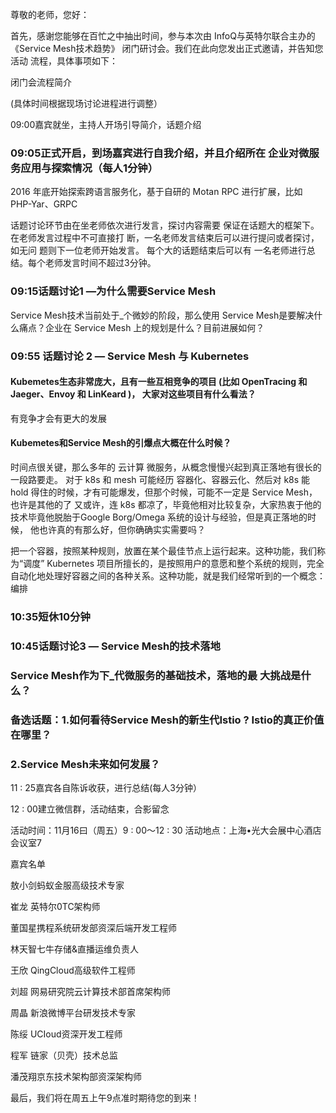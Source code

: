 尊敬的老师，您好：

首先，感谢您能够在百忙之中抽出时间，参与本次由 InfoQ与英特尔联合主办的《Service Mesh技术趋势》 闭门研讨会。我们在此向您发出正式邀请，并告知您活动 流程，具体事项如下：

闭门会流程简介

(具体时间根据现场讨论进程进行调整）

09:00嘉宾就坐，主持人开场引导简介，话题介绍

### 09:05正式开启，到场嘉宾进行自我介绍，并且介绍所在 企业对微服务应用与探索情况（每人1分钟）
2016 年底开始探索跨语言服务化，基于自研的 Motan RPC 进行扩展，比如 PHP-Yar、GRPC

话题讨论环节由在坐老师依次进行发言，探讨内容需要 保证在话题大的框架下。
在老师发言过程中不可直接打 断，一名老师发言结束后可以进行提问或者探讨，如无问 题则下一位老师开始发言。
每个大的话题结束后可以有 一名老师进行总结。每个老师发言时间不超过3分钟。

### 09:15话题讨论1 —为什么需要Service Mesh

Service Mesh技术当前处于_个微妙的阶段，那么使用 Service Mesh是要解决什么痛点？企业在 Service Mesh 上的规划是什么？目前进展如何？

### 09:55 话题讨论 2 — Service Mesh 与 Kubernetes

#### Kubemetes生态非常庞大，且有一些互相竞争的项目 (比如 OpenTracing 和 Jaeger、Envoy 和 LinKeard )， 大家对这些项目有什么看法？ 
有竞争才会有更大的发展

#### Kubemetes和Service Mesh的引爆点大概在什么时候？
时间点很关键，那么多年的 云计算 微服务，从概念慢慢兴起到真正落地有很长的一段路要走。
对于 k8s 和 mesh 可能经历 容器化、容器云化、然后对 k8s 能 hold 得住的时候，才有可能爆发，但那个时候，可能不一定是 Service Mesh，也许是其他的了
又或许，连 k8s 都凉了，毕竟他相对比较复杂，大家热衷于他的技术毕竟他脱胎于Google Borg/Omega 系统的设计与经验，但是真正落地的时候，
他也许真的有那么好，但你确确实实需要吗？

把一个容器，按照某种规则，放置在某个最佳节点上运行起来。这种功能，我们称为“调度”
 Kubernetes 项目所擅长的，是按照用户的意愿和整个系统的规则，完全自动化地处理好容器之间的各种关系。这种功能，就是我们经常听到的一个概念：编排

### 10:35短休10分钟

### 10:45话题讨论3 — Service Mesh的技术落地

### Service Mesh作为下_代微服务的基础技术，落地的最 大挑战是什么？

### 备选话题：1.如何看待Service Mesh的新生代Istio ? Istio的真正价值在哪里？

### 2.Service Mesh未来如何发展？

11	: 25嘉宾各自陈诉收获，进行总结(每人3分钟）

12	: 00建立微信群，活动结束，合影留念

活动时间：11月16曰（周五）9 : 00〜12 : 30 活动地点：上海•光大会展中心酒店会议室7

嘉宾名单

敖小剑蚂蚁金服高级技术专家

崔龙 英特尔0TC架构师

董国星携程系统研发部资深后端开发工程师

林天智七牛存储&直播运维负责人

王欣	QingCloud高级软件工程师

刘超	网易研究院云计算技术部首席架构师

周晶	新浪微博平台研发技术专家

陈绥	UCIoud资深开发工程师

程军	链家（贝壳）技术总监

潘茂翔京东技术架构部资深架构师

最后，我们将在周五上午9点准时期待您的到来！